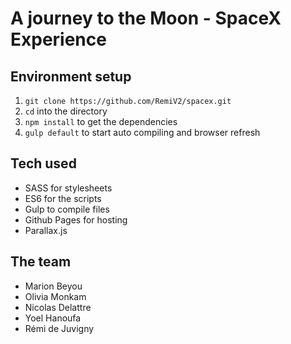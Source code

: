 # A journey to the Moon - SpaceX Experience

## Environment setup

1. `git clone https://github.com/RemiV2/spacex.git`
1. `cd` into the directory
3. `npm install` to get the dependencies
4. `gulp default` to start auto compiling and browser refresh 

## Tech used

* SASS for stylesheets
* ES6 for the scripts
* Gulp to compile files
* Github Pages for hosting
* Parallax.js

## The team

* Marion Beyou
* Olivia Monkam
* Nicolas Delattre
* Yoel Hanoufa
* Rémi de Juvigny